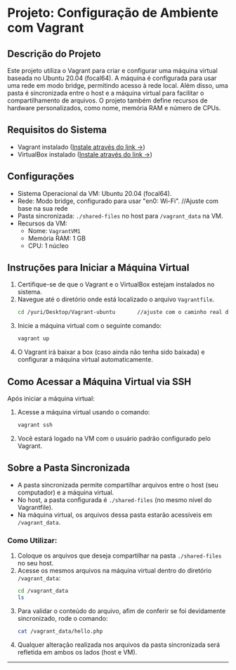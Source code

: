 # Projeto: Configuração de Ambiente com Vagrant

## Descrição do Projeto

Este projeto utiliza o Vagrant para criar e configurar uma máquina virtual baseada no Ubuntu 20.04 (focal64). A máquina é configurada para usar uma rede em modo bridge, permitindo acesso à rede local. Além disso, uma pasta é sincronizada entre o host e a máquina virtual para facilitar o compartilhamento de arquivos. O projeto também define recursos de hardware personalizados, como nome, memória RAM e número de CPUs.

## Requisitos do Sistema

- Vagrant instalado ([Instale através do link ->](https://developer.hashicorp.com/vagrant/downloads))
- VirtualBox instalado ([Instale através do link ->](https://www.virtualbox.org/))

## Configurações

- Sistema Operacional da VM: Ubuntu 20.04 (focal64).
- Rede: Modo bridge, configurado para usar "en0: Wi-Fi".  //Ajuste com base na sua rede
- Pasta sincronizada: `./shared-files` no host para `/vagrant_data` na VM.
- Recursos da VM:
  - Nome: `VagrantVM1`
  - Memória RAM: 1 GB
  - CPU: 1 núcleo

## Instruções para Iniciar a Máquina Virtual

1. Certifique-se de que o Vagrant e o VirtualBox estejam instalados no sistema.
2. Navegue até o diretório onde está localizado o arquivo `Vagrantfile`.
   ```bash
   cd /yuri/Desktop/Vagrant-ubuntu       //ajuste com o caminho real de sua máquina
   ```
3. Inicie a máquina virtual com o seguinte comando:
   ```bash
   vagrant up
   ```
4. O Vagrant irá baixar a box (caso ainda não tenha sido baixada) e configurar a máquina virtual automaticamente.

## Como Acessar a Máquina Virtual via SSH

Após iniciar a máquina virtual:

1. Acesse a máquina virtual usando o comando:
   ```bash
   vagrant ssh
   ```
2. Você estará logado na VM com o usuário padrão configurado pelo Vagrant.

## Sobre a Pasta Sincronizada

- A pasta sincronizada permite compartilhar arquivos entre o host (seu computador) e a máquina virtual.
- No host, a pasta configurada é `./shared-files` (no mesmo nível do Vagrantfile).
- Na máquina virtual, os arquivos dessa pasta estarão acessíveis em `/vagrant_data`.

### Como Utilizar:

1. Coloque os arquivos que deseja compartilhar na pasta `./shared-files` no seu host.
2. Acesse os mesmos arquivos na máquina virtual dentro do diretório `/vagrant_data`:
   ```bash
   cd /vagrant_data
   ls
   ```
3. Para validar o conteúdo do arquivo, afim de conferir se foi devidamente sincronizado, rode o comando:
    ```bash
    cat /vagrant_data/hello.php
    ```
4. Qualquer alteração realizada nos arquivos da pasta sincronizada será refletida em ambos os lados (host e VM).
---
